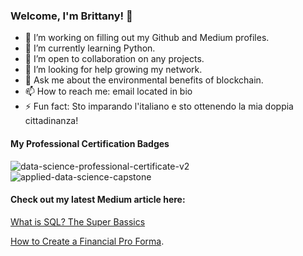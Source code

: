 
### Welcome, I'm Brittany! 👋

- 🔭 I’m working on filling out my Github and Medium profiles.
- 🌱 I’m currently learning Python.
- 👯 I’m open to collaboration on any projects.
- 🤔 I’m looking for help growing my network.
- 💬 Ask me about the environmental benefits of blockchain.
- 📫 How to reach me: email located in bio
- ⚡ Fun fact: Sto imparando l'italiano e sto ottenendo la mia doppia cittadinanza!

#### My Professional Certification Badges
<!--START_SECTION:badges-->
![data-science-professional-certificate-v2](https://user-images.githubusercontent.com/88746362/167914862-b05d7e2c-3668-49f4-a692-6fa3bf94e4bd.png)
![applied-data-science-capstone](https://user-images.githubusercontent.com/88746362/167915036-f4c633df-ad3f-4926-8989-f933ca6c9d4a.png)
<!--END_SECTION:badges-->

#### Check out my latest Medium article here:
<p>
<a href="https://medium.com/@bducca/what-is-sql-the-super-basics-d4315e34cb81"
   title=>What is SQL? The Super Bassics</a>
<p> 
<a href="https://medium.com/@bducca/how-to-create-a-financial-pro-forma-33a58304b535"
   title=>How to Create a Financial Pro Forma</a>.
</p>
